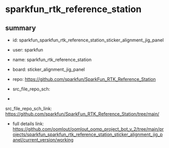 # sparkfun_rtk_reference_station
 
## summary 
* id: sparkfun_sparkfun_rtk_reference_station_sticker_alignment_jig_panel
* user: sparkfun
* name: sparkfun_rtk_reference_station
* board: sticker_alignment_jig_panel
* repo: https://github.com/sparkfun/SparkFun_RTK_Reference_Station



* src_file_repo_sch: 
*
 src_file_repo_sch_link: https://github.com/sparkfun/SparkFun_RTK_Reference_Station/tree/main/
* full details link: https://github.com/oomlout/oomlout_oomp_project_bot_v_2/tree/main/projects/sparkfun_sparkfun_rtk_reference_station_sticker_alignment_jig_panel/current_version/working  






